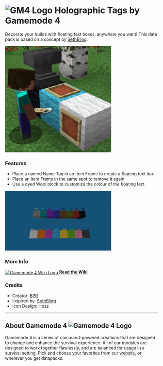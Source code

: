 # <img src="https://raw.githubusercontent.com/Gamemode4Dev/GM4_Datapacks/master/base/images/gm4_logo.png" alt="GM4 Logo" width="32" /> Holographic Tags by Gamemode 4<!--$pmc:delete-->

Decorate your builds with floating text boxes, anywhere you want! This data pack is based on a concept by [SethBling](https://twitter.com/SethBling/status/1140675391012528128).<!--$pmc:headerSize-->

<img src="https://raw.githubusercontent.com/Gamemode4Dev/GM4_Datapacks/master/gm4_holographic_tags/images/holographic_tags.webp" alt="Holographic Tags Demo" width="350"/>  <!--$pmc:delete-->

### Features
- Place a named Name Tag in an Item Frame to create a floating text box
- Place an Item Frame in the same spot to remove it again
- Use a dyed Wool block to customize the colour of the floating text

<img src="https://raw.githubusercontent.com/Gamemode4Dev/GM4_Datapacks/master/gm4_holographic_tags/images/all_colors.png" alt="Colors of the floating text based on wool type" width="350"/>  <!--$pmc:delete-->

### More Info
[<img src="https://raw.githubusercontent.com/Gamemode4Dev/GM4_Datapacks/master/base/images/gm4_wiki_logo.png" alt="Gamemode 4 Wiki Logo" width="40" align="center"/> **Read the Wiki**](https://wiki.gm4.co/wiki/Holographic_Tags)

### Credits
- Creator: [BPR](https://bsky.app/profile/bpr02.com)
- Inspired by: [SethBling](https://youtube.com/user/SethBling)
- Icon Design: Hozz

---
## About Gamemode 4 <img src="https://raw.githubusercontent.com/Gamemode4Dev/GM4_Datapacks/master/base/images/gm4_logo.png" alt="Gamemode 4 Logo" width="20"/>
Gamemode 4 is a series of command-powered creations that are designed to change and enhance the survival experience. All of our modules are designed to work together flawlessly, and are balanced for usage in a survival setting. Pick and choose your favorites from our [website](https://gm4.co), or wherever you get datapacks.